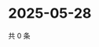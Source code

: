 # 2025-05-28

共 0 条

<!-- BEGIN ZHIHUVIDEO -->
<!-- 最后更新时间 Wed May 28 2025 08:55:27 GMT+0800 (China Standard Time) -->

<!-- END ZHIHUVIDEO -->
